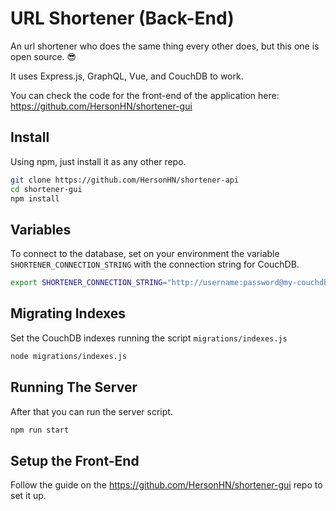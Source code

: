 
# URL Shortener (Back-End)

An url shortener who does the same thing every other does, but this one is open source. :sunglasses:

It uses Express.js, GraphQL, Vue, and CouchDB to work.

You can check the code for the front-end of the application here: <https://github.com/HersonHN/shortener-gui>

## Install

Using npm, just install it as any other repo.

```bash
git clone https://github.com/HersonHN/shortener-api
cd shortener-gui
npm install
```

## Variables

To connect to the database, set on your environment the variable `SHORTENER_CONNECTION_STRING` with the connection string for CouchDB.

```bash
export SHORTENER_CONNECTION_STRING="http://username:password@my-couchdb-host:5984/database"
```

## Migrating Indexes

Set the CouchDB indexes running the script `migrations/indexes.js`

```bash
node migrations/indexes.js
```

## Running The Server

After that you can run the server script.

```bash
npm run start
```

## Setup the Front-End

Follow the guide on the <https://github.com/HersonHN/shortener-gui> repo to set it up.